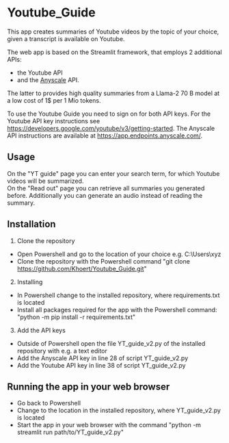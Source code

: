 # Youtube_Guide
This app creates summaries of Youtube videos by the topic of your choice, given a transcript is available on Youtube. 

The web app is based on the Streamlit framework, that employs 2 additional APIs: 
- the Youtube API
- and the [Anyscale](https://www.anyscale.com/) API. 

The latter to provides high quality summaries from a Llama-2 70 B model at a low cost of 1$ per 1 Mio tokens.  

To use the Youtube Guide you need to sign on for both API keys. 
For the Youtube API key instructions see https://developers.google.com/youtube/v3/getting-started. 
The Anyscale API instructions are available at https://app.endpoints.anyscale.com/. 

## Usage
On the "YT guide" page you can enter your search term, for which Youtube videos will be summarized.  
On the "Read out" page you can retrieve all summaries you generated before. Additionally you can generate an audio instead of reading the summary. 



## Installation
1. Clone the repository   

+ Open Powershell and go to the location of your choice e.g. C:\Users\xyz
+ Clone the repository with the Powershell command "git clone https://github.com/Khoert/Youtube_Guide.git"

2. Installing   
+ In Powershell change to the installed repository, where requirements.txt is located
+ Install all packages required for the app with the Powershell command: "python -m pip install -r requirements.txt"

3. Add the API keys
+ Outside of Powershell open the file YT_guide_v2.py of the installed repository with e.g. a text editor
+ Add the Anyscale API key in line 28 of  script YT_guide_v2.py
+ Add the Youtube API key in line 38 of  script YT_guide_v2.py       

## Running the app in your web browser 
+ Go back to Powershell
+ Change to the location in the installed repository, where YT_guide_v2.py is located
+ Start the app in your web browser with the command "python -m streamlit run path/to/YT_guide_v2.py"
